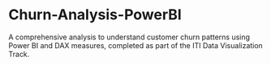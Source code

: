 # Churn-Analysis-PowerBI
A comprehensive analysis to understand customer churn patterns using Power BI and DAX measures, completed as part of the ITI Data Visualization Track.  
